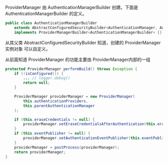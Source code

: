 
ProviderManager 由 AuthenticationManagerBuilder 创建。下面是 AuthenticationManagerBuilder 的定义。
```java
public class AuthenticationManagerBuilder  
	extends AbstractConfiguredSecurityBuilder<AuthenticationManager, AuthenticationManagerBuilder>  
    implements ProviderManagerBuilder<AuthenticationManagerBuilder> {}
```
从其父类 AbstractConfiguredSecurityBuilder 知道，创建的 ProviderManager实例对象 可以自定义。


从前面知道 ProviderManager 的功能主要由 ProviderManager内部的一组

```java
protected ProviderManager performBuild() throws Exception {  
    if (!isConfigured()) {  
        ... // logger.debug()  
        return null;
	}  

    ProviderManager providerManager = new ProviderManager(
	    this.authenticationProviders,  
        this.parentAuthenticationManager
    );  

    if (this.eraseCredentials != null) {  
        providerManager.setEraseCredentialsAfterAuthentication(this.eraseCredentials);  
    }  
    if (this.eventPublisher != null) {  
        providerManager.setAuthenticationEventPublisher(this.eventPublisher);  
    }  
    providerManager = postProcess(providerManager);  
    return providerManager;  
}
```

